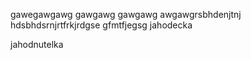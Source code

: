 gawegawgawg
gawgawg
gawgawg
awgawgrsbhdenjtnj
hdsbhdsrnjrtfrkjrdgse
gfmtfjegsg
 jahodecka


jahodnutelka
